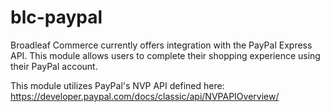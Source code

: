 blc-paypal
=============

Broadleaf Commerce currently offers integration with the PayPal Express API.
This module allows users to complete their shopping experience using their PayPal account.

This module utilizes PayPal's NVP API defined here: https://developer.paypal.com/docs/classic/api/NVPAPIOverview/
